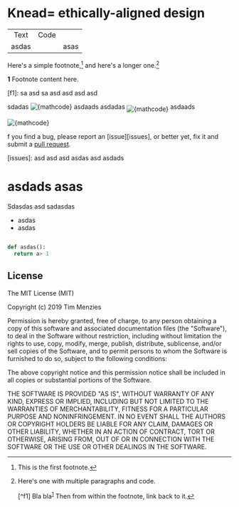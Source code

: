 
# Knead= ethically-aligned design




<table>
<tr><td valign=top align=center>
Text
</td><td valign=top align=center>
Code
</td></tr>
<tr><td>
asdas <br>
</td>
<td>
</td>
<td>
asas
</td>
</tr>
</table>


Here's a simple footnote,[^1] and here's a longer one.[^bignote]

[^1]: This is the first footnote.

[^bignote]: Here's one with multiple paragraphs and code.

       [^f1] 
Bla bla<sup>[1](#f1)</sup>
Then from within the footnote, link back to it.

<b id="f1">1</b> Footnote content here. 

[f1]: sa asd sa asd asd asd asd

sdadas
<img src="https://latex.codecogs.com/png.latex?{a=1}" alt="{mathcode}">
asdaads
asdadas
<img align=middle 
src="https://latex.codecogs.com/png.latex?{ -\sum_i p_i\log_2(p_i)}" alt="{mathcode}">
asdaads

<img src="https://latex.codecogs.com/png.latex?{b=\frac{a}{b}}" alt="{mathcode}">

f you find a bug, please report an [issue][issues], or better yet,
fix it and submit a [pull request][pulls].

[pulls]: https://github.com/grantwinney/BlogCodeSamples/pulls

[issues]: asd asd asd asdas asd asdads 

<a name=issues></a>
# asdads asas 

Sdasdas asd sadasdas

- asdas
- asdas


````python

def asdas():
  return a> 1

````


## License

The MIT License (MIT)

Copyright (c) 2019 Tim Menzies

Permission is hereby granted, free of charge, to any person obtaining a copy
of this software and associated documentation files (the "Software"), to deal
in the Software without restriction, including without limitation the rights
to use, copy, modify, merge, publish, distribute, sublicense, and/or sell
copies of the Software, and to permit persons to whom the Software is
furnished to do so, subject to the following conditions:

The above copyright notice and this permission notice shall be included in all
copies or substantial portions of the Software.

THE SOFTWARE IS PROVIDED "AS IS", WITHOUT WARRANTY OF ANY KIND, EXPRESS OR
IMPLIED, INCLUDING BUT NOT LIMITED TO THE WARRANTIES OF MERCHANTABILITY,
FITNESS FOR A PARTICULAR PURPOSE AND NONINFRINGEMENT. IN NO EVENT SHALL THE
AUTHORS OR COPYRIGHT HOLDERS BE LIABLE FOR ANY CLAIM, DAMAGES OR OTHER
LIABILITY, WHETHER IN AN ACTION OF CONTRACT, TORT OR OTHERWISE, ARISING FROM,
OUT OF OR IN CONNECTION WITH THE SOFTWARE OR THE USE OR OTHER DEALINGS IN THE
SOFTWARE.
